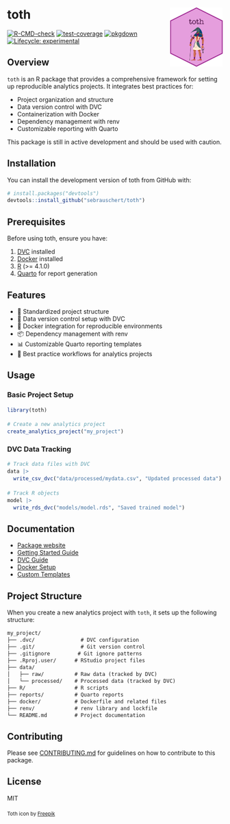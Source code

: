 # toth <img src="man/figures/logo.png" align="right" height="139" alt="toth logo"/>



<!-- badges: start -->
[![R-CMD-check](https://github.com/sebrauschert/toth/actions/workflows/R-CMD-check.yaml/badge.svg)](https://github.com/sebrauschert/toth/actions/workflows/R-CMD-check.yaml)
[![test-coverage](https://github.com/sebrauschert/toth/actions/workflows/test-coverage.yaml/badge.svg)](https://github.com/sebrauschert/toth/actions/workflows/test-coverage.yaml)
[![pkgdown](https://github.com/sebrauschert/toth/actions/workflows/pkgdown.yaml/badge.svg)](https://github.com/sebrauschert/toth/actions/workflows/pkgdown.yaml)
[![Lifecycle: experimental](https://img.shields.io/badge/lifecycle-experimental-orange.svg)](https://lifecycle.r-lib.org/articles/stages.html#experimental)
<!-- badges: end -->

## Overview

`toth` is an R package that provides a comprehensive framework for setting up reproducible analytics projects. It integrates best practices for:

- Project organization and structure
- Data version control with DVC
- Containerization with Docker
- Dependency management with renv
- Customizable reporting with Quarto

This package is still in active development and should be used with caution.

## Installation

You can install the development version of toth from GitHub with:

```r
# install.packages("devtools")
devtools::install_github("sebrauschert/toth")
```

## Prerequisites

Before using toth, ensure you have:

1. [DVC](https://dvc.org/doc/install) installed
2. [Docker](https://docs.docker.com/get-docker/) installed
3. [R](https://www.r-project.org/) (>= 4.1.0)
4. [Quarto](https://quarto.org/docs/get-started/) for report generation

## Features

- 📁 Standardized project structure
- 🔄 Data version control setup with DVC
- 🐳 Docker integration for reproducible environments
- 📦 Dependency management with renv
- 📊 Customizable Quarto reporting templates
- 🔧 Best practice workflows for analytics projects

## Usage

### Basic Project Setup

```r
library(toth)

# Create a new analytics project
create_analytics_project("my_project")
```

### DVC Data Tracking

```r
# Track data files with DVC
data |>
  write_csv_dvc("data/processed/mydata.csv", "Updated processed data")

# Track R objects
model |>
  write_rds_dvc("models/model.rds", "Saved trained model")
```

## Documentation

* [Package website](https://sebrauschert.github.io/toth/)
* [Getting Started Guide](https://sebrauschert.github.io/toth/articles/getting-started.html)
* [DVC Guide](https://sebrauschert.github.io/toth/articles/dvc-tracking.html)
* [Docker Setup](https://sebrauschert.github.io/toth/articles/docker-setup.html)
* [Custom Templates](https://sebrauschert.github.io/toth/articles/custom-templates.html)

## Project Structure

When you create a new analytics project with `toth`, it sets up the following structure:

```
my_project/
├── .dvc/               # DVC configuration
├── .git/               # Git version control
├── .gitignore         # Git ignore patterns
├── .Rproj.user/      # RStudio project files
├── data/             
│   ├── raw/          # Raw data (tracked by DVC)
│   └── processed/    # Processed data (tracked by DVC)
├── R/                # R scripts
├── reports/          # Quarto reports
├── docker/           # Dockerfile and related files
├── renv/             # renv library and lockfile
└── README.md         # Project documentation
```

## Contributing

Please see [CONTRIBUTING.md](CONTRIBUTING.md) for guidelines on how to contribute to this package.

## License

MIT 


<sub>Toth icon by [Freepik](https://www.freepik.com)</sub>